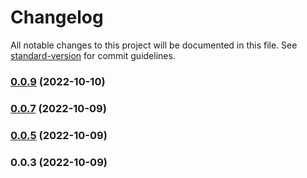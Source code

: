 # Changelog

All notable changes to this project will be documented in this file. See [standard-version](https://github.com/conventional-changelog/standard-version) for commit guidelines.

### [0.0.9](https://github.com/YOUR_GITHUB_USER_NAME/loggerjs/compare/v0.0.7...v0.0.9) (2022-10-10)

### [0.0.7](https://github.com/YOUR_GITHUB_USER_NAME/loggerjs/compare/v0.0.5...v0.0.7) (2022-10-09)

### [0.0.5](https://github.com/YOUR_GITHUB_USER_NAME/loggerjs/compare/v0.0.3...v0.0.5) (2022-10-09)

### 0.0.3 (2022-10-09)
